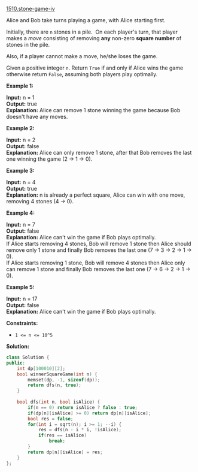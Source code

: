 [1510.stone-game-iv](https://leetcode.com/problems/stone-game-iv/)  

Alice and Bob take turns playing a game, with Alice starting first.

Initially, there are `n` stones in a pile.  On each player's turn, that player makes a _move_ consisting of removing **any** non-zero **square number** of stones in the pile.

Also, if a player cannot make a move, he/she loses the game.

Given a positive integer `n`. Return `True` if and only if Alice wins the game otherwise return `False`, assuming both players play optimally.

**Example 1:**

  
**Input:** n = 1  
**Output:** true  
**Explanation:** Alice can remove 1 stone winning the game because Bob doesn't have any moves.

**Example 2:**

  
**Input:** n = 2  
**Output:** false  
**Explanation:** Alice can only remove 1 stone, after that Bob removes the last one winning the game (2 -> 1 -> 0).

**Example 3:**

  
**Input:** n = 4  
**Output:** true  
**Explanation:** n is already a perfect square, Alice can win with one move, removing 4 stones (4 -> 0).  

**Example 4:**

  
**Input:** n = 7  
**Output:** false  
**Explanation:** Alice can't win the game if Bob plays optimally.  
If Alice starts removing 4 stones, Bob will remove 1 stone then Alice should remove only 1 stone and finally Bob removes the last one (7 -> 3 -> 2 -> 1 -> 0).   
If Alice starts removing 1 stone, Bob will remove 4 stones then Alice only can remove 1 stone and finally Bob removes the last one (7 -> 6 -> 2 -> 1 -> 0).

**Example 5:**

  
**Input:** n = 17  
**Output:** false  
**Explanation:** Alice can't win the game if Bob plays optimally.  

**Constraints:**

*   `1 <= n <= 10^5`  



**Solution:**  

```cpp
class Solution {
public:
    int dp[100010][2];
    bool winnerSquareGame(int n) {
        memset(dp, -1, sizeof(dp));
        return dfs(n, true);
    }
    
    bool dfs(int n, bool isAlice) {
        if(n == 0) return isAlice ? false : true;
        if(dp[n][isAlice] >= 0) return dp[n][isAlice];
        bool res = false;
        for(int i = sqrt(n); i >= 1; --i) {
            res = dfs(n - i * i, !isAlice);
            if(res == isAlice)
                break;
        }
        return dp[n][isAlice] = res;
    }
};
```
      